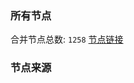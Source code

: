 ### 所有节点
合并节点总数: `1258`
[节点链接](https://raw.githubusercontent.com/rzhy1/11/master/sub/sub_merge_base64.txt)

### 节点来源
